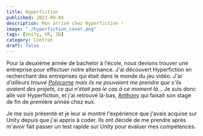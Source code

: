 ```yaml
---
title: Hyperfiction
published: 2023-09-04
description: Mon arrivé chez Hyperfiction !
image: "./hyperfiction_cover.png"
tags: [Unity, VR, 3D]
category: Contrat
draft: false
---
```


<!-- # Hyperfiction -->

Pour la deuxième année de bachelor à l'école, nous devions trouver une entreprise pour effectuer notre alternance.
J'ai découvert Hyperfiction en recherchant des entreprises qui était dans le monde du jeu vidéo.
*J'ai d'ailleurs trouvé [Polycorne](https://polycorne.fr/fr/) mais ils ne pouvaient me prendre que s'ils avaient des projets, ce qui n'était pas le cas à ce moment là...*
Je suis donc allé voir Hyperfiction, et j'ai retrouvé là-bas, [Anthony](https://github.com/anthony74742) qui faisait son stage de fin de première année chez eux.

Je me suis présenté et je leur ai montré l'expérience que j'avais acquise sur Unity depuis que j'ai appris à coder. Ils ont décidé de me prendre après m'avoir fait passer un test rapide sur Unity pour évaluer mes compétences.
